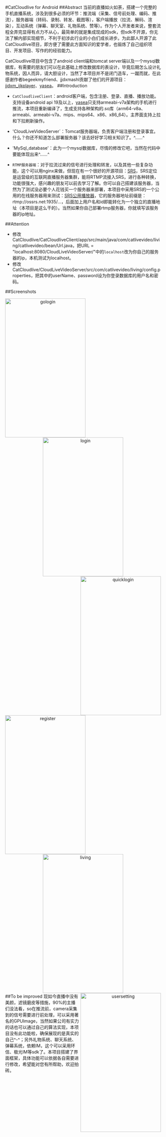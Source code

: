 #CatCloudlive for Android
##Abstract
当前的直播如火如荼，搭建一个完整的手机直播系统，涉及到很多必须的环节：推流端（采集、信号前处理、编码、推流），服务器端（转码、录制、转发、截图等），客户端播放（拉流、解码、渲染），互动系统（弹幕、聊天室、礼物系统、赞等）。作为个人开发者来说，整套流程全弄完显得有点力不从心，最简单的就是集成现成的sdk，但sdk不开源，你无法了解内部实现细节，不利于初涉此行业的小白们成长进步。为此鄙人开源了此CatCloudlive项目，即方便了需要此方面知识的爱学者，也锻炼了自己组织项目、开发项目、写作的的经验能力。

CatCloudlive项目中包含了android client端和tomcat server端以及一个mysql数据库，有需要的朋友们可以在此基础上修改数据库的表设计，毕竟后期怎么设计礼物系统，因人而异，请大胆设计，当然了本项目并不是闭门造车，一蹴而就，在此感谢作者begeekmyfriend、jjdxmashl贡献了他们的开源项目：[jjdxm_ijkplayer](https://github.com/jjdxmashl/jjdxm_ijkplayer)、[yasea](https://github.com/begeekmyfriend/yasea)。
##Introduction
* `CatCloudliveClient`：android客户端，包含注册、登录、直播、播放功能。支持设备android api 19及以上，[yasea](https://github.com/begeekmyfriend/yasea)只支持armeabi-v7a架构的手机进行推流，本项目重新编译了，生成支持各种架构的.so库（arm64-v8a、armeabi、armeabi-v7a、mips、mips64、x86、x86_64）。主界面支持上拉和下拉刷新操作。

* 'CloudLiveVideoServer`：Tomcat服务器端，负责客户端注册和登录事宜。什么？你还不知道怎么部署服务器？该去好好学习相关知识了。^……^

* 'MySql_database'：此为一个mysql数据库，尽情的修改它吧，当然在代码中要能体现出来^……^

* `RTMP服务器端`：对于拉流过来的信号进行处理和转发，以及其他一些复杂功能，这个可以用nginx来做，但现在有一个很好的开源项目：[SRS](https://github.com/ossrs/srs/tree/2.0release)，SRS定位是运营级的互联网直播服务器集群，能将RTMP流接入SRS，进行各种转换，功能很强大，感兴趣的朋友可以前去学习了解。你可以自己搭建该服务器，当然为了测试没必要个人花钱买一个服务器来部署，本项目中采用SRS的一个公用的在线服务器用来测试：[SRS公用播放器](http://winlinvip.github.io/srs.release/trunk/research/players/srs_player.html?vhost=players)，它的服务器地址前缀是：rtmp://ossrs.net:1935/...，后面加上用户名和id即能转化为一个独立的直播地址（本项目是这么干的）。当然如果你自己部署rtmp服务器，你就填写该服务器的ip地址。

##Attention
* 修改CatCloudlive/CatCloudliveClient/app/src/main/java/com/catlivevideo/living/catlivevideo/bean/Url.java，把URL = "localhost:8080/CloudLiveVideoServer/"中的`localhost`改为你自己的服务器的ip，本机测试为localhost。
* 修改CatCloudlive/CloudLiveVideoServer/src/com/catlivevideo/living/config.properties，把其中的userName、password设为你登录数据库的用户名和密码。<br/>

##Screenshots<br/>
<div align = "center">
 <img src="https://github.com/yishuihan008/CatCloudlive/blob/master/screenshots/Screenshot_2016-10-25-09-46-45_com.catlivevideo.l.png" width = "260" height = "450" alt="gologin" align = "left" />
  <img src="https://github.com/yishuihan008/CatCloudlive/blob/master/screenshots/Screenshot_2016-10-25-12-39-45_com.catlivevideo.l.png" width = "260" height = "450" alt="login"  align = "center"/>
   <img src="https://github.com/yishuihan008/CatCloudlive/blob/master/screenshots/Screenshot_2016-10-25-12-39-59_com.catlivevideo.l.png" width = "260" height = "450" alt="quicklogin"  align = "right"/><br/>
    <img src="https://github.com/yishuihan008/CatCloudlive/blob/master/screenshots/Screenshot_2016-10-25-12-40-06_com.catlivevideo.l.png" width = "260" height = "450" alt="register" align = "left" />
     <img src="https://github.com/yishuihan008/CatCloudlive/blob/master/screenshots/Screenshot_2016-10-25-12-40-46_com.catlivevideo.l.png" width = "260" height = "450" alt="living" align = "center" />
      <img src="https://github.com/yishuihan008/CatCloudlive/blob/master/screenshots/Screenshot_2016-10-25-12-40-55_com.catlivevideo.l.png" width = "260" height = "450" alt="usersetting" align = "right" />
</div>
##To be improved
现如今直播中没有美颜，滤镜磨皮等措施，90%的主播们没法看，so在推流前，camera采集到的信号需要进行前处理，可以采用著名的GPUImage，当然如果公司有实力的话也可以通过自己的算法实现，本项目没有此功能啦，确保展现的是真实的自己^-^；另外礼物系统、聊天系统、弹幕系统，依赖IM，这个可以采用环信、极光IM等sdk了。本项目搭建了界面框架，具体功能可以依据各自需要进行修改，希望能对您有所帮助，欢迎拍砖。
